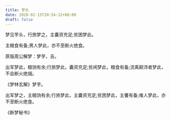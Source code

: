 ```yaml
---
title: 芋头
date: 2020-02-15T20:54:12+08:00
draft: false
---
```


梦见芋头，行旅梦之，主囊资充足;贫困梦此。

主粮食有备;男人梦此，亦不至断火绝食。

原版周公解梦：梦芋，吉。

出军梦此，粮饷有余;行旅梦此，囊资充足;贫闲梦此，粮食有备;流离颠沛者梦此，不会断火绝烟。

《梦林玄解》梦芋。

出军梦之，主粮饷有余;行旅梦此，主囊资充足;贫困梦此，主饔有备;难人梦此，亦不至断火绝食。

《断梦秘书》